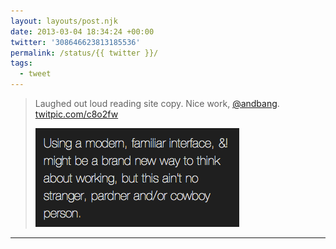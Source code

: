 ```yaml
---
layout: layouts/post.njk
date: 2013-03-04 18:34:24 +00:00
twitter: '308646623813185536'
permalink: /status/{{ twitter }}/
tags: 
  - tweet
---
```


> Laughed out loud reading site copy. Nice work, [@andbang](https://twitter.com/andbang). [twitpic.com/c8o2fw](http://twitpic.com/c8o2fw)
> 
> ![Using a modern, familiar interface, &amp;! might be a brand new way to think about working, but this ain't no stranger, pardner and/or cowboy person](/img/740153948.png)

---
